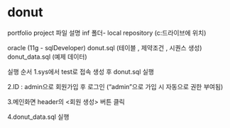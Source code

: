 # donut
portfolio project
파일 설명
inf 폴더- local repository (c:드라이브에 위치)

oracle (11g - sqlDeveloper)
donut.sql (테이블 , 제약조건 , 시퀀스 생성)
donut_data.sql (예제 데이터)

실행 순서
1.sys에서 test로 접속 생성 후 donut.sql 실행

2.ID : admin으로 회원가입 후 로그인 (“admin”으로 가입 시 자동으로 권한 부여됨)

3.메인화면 header의 <회원 생성> 버튼 클릭

4.donut_data.sql 실행
